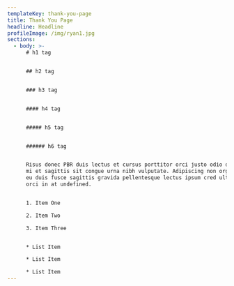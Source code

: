 ```yaml
---
templateKey: thank-you-page
title: Thank You Page
headline: Headline
profileImage: /img/ryan1.jpg
sections:
  - body: >-
      # h1 tag


      ## h2 tag


      ### h3 tag


      #### h4 tag


      ##### h5 tag


      ###### h6 tag


      Risus donec PBR duis lectus et cursus porttitor orci justo odio donec bahn
      mi et sagittis sit congue urna nibh vulputate. Adipiscing non organic nibh
      eu duis fusce sagittis gravida pellentesque lectus ipsum cred ultricies
      orci in at undefined.


      1. Item One 

      2. Item Two 

      3. Item Three


      * List Item

      * List Item

      * List Item
---
```


